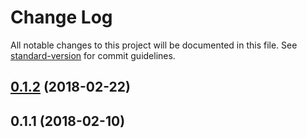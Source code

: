 # Change Log

All notable changes to this project will be documented in this file. See [standard-version](https://github.com/conventional-changelog/standard-version) for commit guidelines.

<a name="0.1.2"></a>
## [0.1.2](https://github.com/denali-js/orm-adapter-tests/compare/v0.1.1...v0.1.2) (2018-02-22)



<a name="0.1.1"></a>
## 0.1.1 (2018-02-10)
